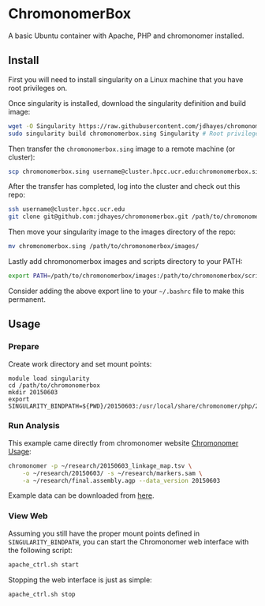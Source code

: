 # ChromonomerBox

A basic Ubuntu container with Apache, PHP and chromonomer installed.

## Install

First you will need to install singularity on a Linux machine that you have root privileges on.

Once singularity is installed, download the singularity definition and build image:

```bash
wget -O Singularity https://raw.githubusercontent.com/jdhayes/chromonomerbox/master/Singularity
sudo singularity build chromonomerbox.sing Singularity # Root privileges are required
```

Then transfer the `chromonomerbox.sing` image to a remote machine (or cluster):

```bash
scp chromonomerbox.sing username@cluster.hpcc.ucr.edu:chromonomerbox.sing
```

After the transfer has completed, log into the cluster and check out this repo:

```bash
ssh username@cluster.hpcc.ucr.edu
git clone git@github.com:jdhayes/chromonomerbox.git /path/to/chromonomerbox
```

Then move your singularity image to the images directory of the repo:

```bash
mv chromonomerbox.sing /path/to/chromonomerbox/images/
```

Lastly add chromonomerbox images and scripts directory to your PATH:
   
   ```bash
   export PATH=/path/to/chromonomerbox/images:/path/to/chromonomerbox/scripts:$PATH
   ```

Consider adding the above export line to your `~/.bashrc` file to make this permanent.

## Usage

### Prepare


Create work directory and set mount points:

```
module load singularity
cd /path/to/chromonomerbox
mkdir 20150603
export SINGULARITY_BINDPATH=${PWD}/20150603:/usr/local/share/chromonomer/php/20150603,$SINGULARITY_BINDPATH
```

### Run Analysis

This example came directly from chromonomer website [Chromonomer Usage](http://catchenlab.life.illinois.edu/chromonomer/manual/#exec):

```bash
chromonomer -p ~/research/20150603_linkage_map.tsv \
    -o ~/research/20150603/ -s ~/research/markers.sam \
    -a ~/research/final.assembly.agp --data_version 20150603
```

Example data can be downloaded from [here](https://creskolab.uoregon.edu/pipefish/).

### View Web

Assuming you still have the proper mount points defined in `SINGULARITY_BINDPATH`, you can start the Chromonomer web interface with the following script:

```bash
apache_ctrl.sh start
```

Stopping the web interface is just as simple:

```bash
apache_ctrl.sh stop
```
